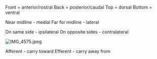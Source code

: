 Front = anterior/rostral
Back = posterior/caudal
Top = dorsal
Bottom = ventral

Near midline - medial
Far for midline - lateral

On same side - ipsilateral
On opposite sides - contralateral

![IMG_4575.jpeg](img_4575.jpeg)

Afferent - carry toward
Efferent - carry away from

